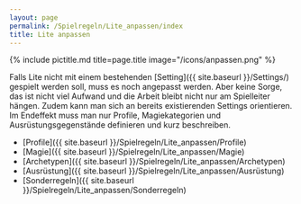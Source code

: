 ```yaml
---
layout: page
permalink: /Spielregeln/Lite_anpassen/index
title: Lite anpassen
---
```


{% include pictitle.md title=page.title image="/icons/anpassen.png" %}

Falls Lite nicht mit einem bestehenden [Setting]({{ site.baseurl }}/Settings/) gespielt werden soll, muss es noch angepasst werden. Aber keine Sorge, das ist nicht viel Aufwand und die Arbeit bleibt nicht nur am Spielleiter hängen. Zudem kann man sich an bereits existierenden Settings orientieren. Im Endeffekt muss man nur Profile, Magiekategorien und Ausrüstungsgegenstände definieren und kurz beschreiben.

- [Profile]({{ site.baseurl }}/Spielregeln/Lite_anpassen/Profile)
- [Magie]({{ site.baseurl }}/Spielregeln/Lite_anpassen/Magie)
- [Archetypen]({{ site.baseurl }}/Spielregeln/Lite_anpassen/Archetypen)
- [Ausrüstung]({{ site.baseurl }}/Spielregeln/Lite_anpassen/Ausrüstung)
- [Sonderregeln]({{ site.baseurl }}/Spielregeln/Lite_anpassen/Sonderregeln)
